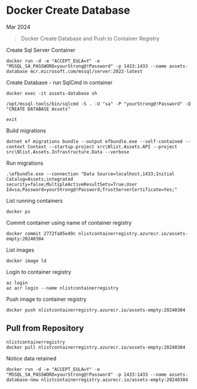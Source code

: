 # Docker Create Database 

Mar 2024

> Docker Create Database and Push to Container Registry


Create Sql Server Container  

```
docker run -d -e "ACCEPT_EULA=Y" -e "MSSQL_SA_PASSWORD=yourStrong@!Password" -p 1433:1433 --name assets-database mcr.microsoft.com/mssql/server:2022-latest
```

Create Database - run SqlCmd in container
```
docker exec -it assets-database sh

/opt/mssql-tools/bin/sqlcmd -S . -U "sa" -P "yourStrong@!Password" -Q "CREATE DATABASE Assets"

exit
```

Build migrations

```
dotnet ef migrations bundle --output efbundle.exe --self-contained --context Context --startup-project src\Nlist.Assets.API --project src\Nlist.Assets.Infrastructure.Data --verbose
```

Run migrations 

```
.\efbundle.exe --connection "Data Source=localhost,1433;Initial Catalog=Assets;integrated security=false;MultipleActiveResultSets=True;User Id=sa;Password=yourStrong@!Password;TrustServerCertificate=Yes;"
```

List running containers 

```
docker ps
```

Commit container using name of container registry

```
docker commit 2772fa85e49c nlistcontainerregistry.azurecr.io/assets-empty:20240304
```

List images 

```
docker image ld
```

Login to container registry

```
az login
az acr login --name nlistcontainerregistry
```

Push image to container registry
```
docker push nlistcontainerregistry.azurecr.io/assets-empty:20240304
```

## Pull from Repository 

```
nlistcontainerregistry
docker pull nlistcontainerregistry.azurecr.io/assets-empty:20240304
```

Notice data retained 
```
docker run -d -e "ACCEPT_EULA=Y" -e "MSSQL_SA_PASSWORD=yourStrong@!Password" -p 1433:1433 --name assets-database-new nlistcontainerregistry.azurecr.io/assets-empty:20240304
```
